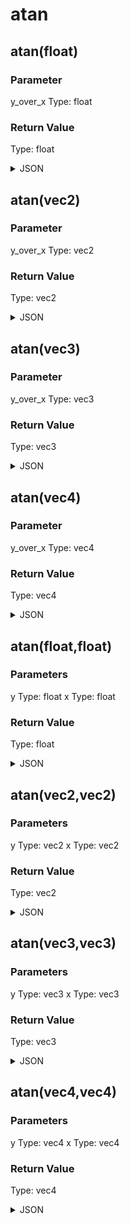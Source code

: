 # atan

## atan(float)

### Parameter

y_over_x
  Type: float

### Return Value

  Type: float

<details><summary>JSON</summary>

```
{
  "Type": "atan(float)",
  "Name": "atan(float)",
  "Category": 1,
  "InputPins": [
    {
      "Connection": null,
      "Id": "y_over_x",
      "Type": "float"
    }
  ],
  "OutputPins": [
    {
      "Id": "",
      "Type": "float"
    }
  ]
}
```

</details>

## atan(vec2)

### Parameter

y_over_x
  Type: vec2

### Return Value

  Type: vec2

<details><summary>JSON</summary>

```
{
  "Type": "atan(vec2)",
  "Name": "atan(vec2)",
  "Category": 1,
  "InputPins": [
    {
      "Connection": null,
      "Id": "y_over_x",
      "Type": "vec2"
    }
  ],
  "OutputPins": [
    {
      "Id": "",
      "Type": "vec2"
    }
  ]
}
```

</details>

## atan(vec3)

### Parameter

y_over_x
  Type: vec3

### Return Value

  Type: vec3

<details><summary>JSON</summary>

```
{
  "Type": "atan(vec3)",
  "Name": "atan(vec3)",
  "Category": 1,
  "InputPins": [
    {
      "Connection": null,
      "Id": "y_over_x",
      "Type": "vec3"
    }
  ],
  "OutputPins": [
    {
      "Id": "",
      "Type": "vec3"
    }
  ]
}
```

</details>

## atan(vec4)

### Parameter

y_over_x
  Type: vec4

### Return Value

  Type: vec4

<details><summary>JSON</summary>

```
{
  "Type": "atan(vec4)",
  "Name": "atan(vec4)",
  "Category": 1,
  "InputPins": [
    {
      "Connection": null,
      "Id": "y_over_x",
      "Type": "vec4"
    }
  ],
  "OutputPins": [
    {
      "Id": "",
      "Type": "vec4"
    }
  ]
}
```

</details>

## atan(float,float)

### Parameters

y
  Type: float
x
  Type: float

### Return Value

  Type: float

<details><summary>JSON</summary>

```
{
  "Type": "atan(float,float)",
  "Name": "atan(float,float)",
  "Category": 1,
  "InputPins": [
    {
      "Connection": null,
      "Id": "y",
      "Type": "float"
    },
    {
      "Connection": null,
      "Id": "x",
      "Type": "float"
    }
  ],
  "OutputPins": [
    {
      "Id": "",
      "Type": "float"
    }
  ]
}
```

</details>

## atan(vec2,vec2)

### Parameters

y
  Type: vec2
x
  Type: vec2

### Return Value

  Type: vec2

<details><summary>JSON</summary>

```
{
  "Type": "atan(vec2,vec2)",
  "Name": "atan(vec2,vec2)",
  "Category": 1,
  "InputPins": [
    {
      "Connection": null,
      "Id": "y",
      "Type": "vec2"
    },
    {
      "Connection": null,
      "Id": "x",
      "Type": "vec2"
    }
  ],
  "OutputPins": [
    {
      "Id": "",
      "Type": "vec2"
    }
  ]
}
```

</details>

## atan(vec3,vec3)

### Parameters

y
  Type: vec3
x
  Type: vec3

### Return Value

  Type: vec3

<details><summary>JSON</summary>

```
{
  "Type": "atan(vec3,vec3)",
  "Name": "atan(vec3,vec3)",
  "Category": 1,
  "InputPins": [
    {
      "Connection": null,
      "Id": "y",
      "Type": "vec3"
    },
    {
      "Connection": null,
      "Id": "x",
      "Type": "vec3"
    }
  ],
  "OutputPins": [
    {
      "Id": "",
      "Type": "vec3"
    }
  ]
}
```

</details>

## atan(vec4,vec4)

### Parameters

y
  Type: vec4
x
  Type: vec4

### Return Value

  Type: vec4

<details><summary>JSON</summary>

```
{
  "Type": "atan(vec4,vec4)",
  "Name": "atan(vec4,vec4)",
  "Category": 1,
  "InputPins": [
    {
      "Connection": null,
      "Id": "y",
      "Type": "vec4"
    },
    {
      "Connection": null,
      "Id": "x",
      "Type": "vec4"
    }
  ],
  "OutputPins": [
    {
      "Id": "",
      "Type": "vec4"
    }
  ]
}
```

</details>

